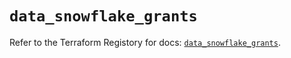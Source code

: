 # `data_snowflake_grants`

Refer to the Terraform Registory for docs: [`data_snowflake_grants`](https://www.terraform.io/docs/providers/snowflake/d/grants).
